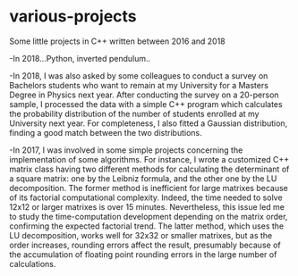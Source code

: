 # various-projects
Some little projects in C++ written between 2016 and 2018


-In 2018...Python, inverted pendulum..


-In 2018, I was also asked by some colleagues to conduct a survey on Bachelors
students who want to remain at my University for a Masters Degree in Physics next
year. After conducting the survey on a 20-person sample, I processed the data with
a simple C++ program which calculates the probability distribution of the number of
students enrolled at my University next year. For completeness, I also fitted a
Gaussian distribution, finding a good match between the two distributions.


-In 2017, I was involved in some simple projects concerning the
implementation of some algorithms. For instance, I wrote a customized C++ matrix
class having two different methods for calculating the determinant of a square
matrix: one by the Leibniz formula, and the other one by the LU decomposition.
The former method is inefficient for large matrixes because of its factorial
computational complexity. Indeed, the time needed to solve 12x12 or larger
matrixes is over 15 minutes. Nevertheless, this issue led me to study the
time-computation development depending on the matrix order, confirming the
expected factorial trend.
The latter method, which uses the LU decomposition, works well for 32x32 or
smaller matrixes, but as the order increases, rounding errors affect the result,
presumably because of the accumulation of floating point rounding errors in the
large number of calculations.


